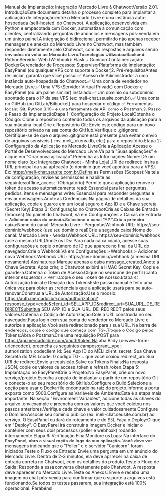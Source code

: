 Manual de Implantação: Integração Mercado Livre & ChatwootVersão 2.01. IntroduçãoEste documento detalha o processo completo para implantar a aplicação de integração entre o Mercado Livre e uma instância auto-hospedada (self-hosted) do Chatwoot. A aplicação, desenvolvida em Python e empacotada com Docker, automatiza a comunicação com clientes, centralizando perguntas de anúncios e mensagens pós-venda em um único painel.A integração é bidirecional, permitindo não apenas receber mensagens e anexos do Mercado Livre no Chatwoot, mas também responder diretamente pelo Chatwoot, com as respostas e arquivos sendo enviados de volta ao Mercado Livre.Tecnologias Utilizadas:Backend: PythonServidor Web (Webhook): Flask + GunicornContainerização: DockerGerenciador de Processos: SupervisorPlataforma de Implantação: EasyPanel (ou qualquer VPS com suporte a Docker)2. Pré-requisitosAntes de iniciar, garanta que você possui:✅ Acesso de Administrador a uma instância auto-hospedada do Chatwoot.✅ Uma conta de vendedor no Mercado Livre.✅ Uma VPS (Servidor Virtual Privado) com Docker e EasyPanel (ou um painel similar) instalado.✅ Um domínio ou subdomínio apontado para o IP da sua VPS (ex: meli-chat.seusite.com.br).✅ Uma conta no GitHub (ou GitLab/Bitbucket) para hospedar o código.✅ Ferramentas locais: Git, Python 3.10+ e uma ferramenta de API como o Postman.3. Passo a Passo da ImplantaçãoEtapa 1: Configuração do Projeto LocalObtenha o Código: Clone o repositório contendo todos os arquivos da aplicação para a sua máquina local.Crie o Repositório Git: Envie este código para um novo repositório privado na sua conta do GitHub.Verifique o .gitignore: Certifique-se de que o arquivo .gitignore está presente para evitar o envio de arquivos sensíveis (.env, meli_tokens.db, etc.) para o repositório.Etapa 2: Configuração da Aplicação no Mercado LivreCrie a Aplicação:Acesse o Portal de Desenvolvedores do Mercado Livre.Vá para "Suas aplicações" e clique em "Criar nova aplicação".Preencha as Informações:Nome: Dê um nome claro (ex: Integracao Chatwoot - Minha Loja).URI de redirect: Insira a URL principal da sua aplicação (o domínio que você apontou para a VPS). Ex: https://meli-chat.seusite.com.br.Defina as Permissões (Scopes):Na tela de configuração, revise as permissões e habilite as seguintes:offline_access: (Obrigatório) Permite que a aplicação renove o token de acesso automaticamente.read: Essencial para ler perguntas, pedidos, itens e mensagens.write: Essencial para responder perguntas e enviar mensagens.Anote as Credenciais:Na página de detalhes da sua aplicação, copie e guarde em um local seguro o App ID e a Chave secreta (Secret Key).Etapa 3: Configuração no ChatwootCrie as Caixas de Entrada (Inboxes):No painel do Chatwoot, vá em Configurações > Caixas de Entrada > Adicionar caixa de entrada.Selecione o canal "API".Crie a primeira caixa:Nome do canal: Mercado Livre - PerguntasWebhook URL: https://seu-dominio/webhook (use seu domínio real)Crie a segunda caixa:Nome do canal: Mercado Livre - VendasWebhook URL: https://seu-dominio/webhook (use a mesma URL)Anote os IDs: Para cada caixa criada, acesse suas configurações e copie o número de ID que aparece no final da URL do navegador.Crie o Webhook:Vá em Configurações > Webhooks > Adicionar novo Webhook.Webhook URL: https://seu-dominio/webhook (a mesma URL novamente).Assinaturas: Marque apenas a caixa message_created.Anote a Chave Secreta: Após criar, o Chatwoot exibirá a HMAC Secret Key. Copie e guarde-a.Obtenha o Token de Acesso:Clique no seu ícone de perfil (canto inferior esquerdo) > Perfil.Copie o seu Token de Acesso.Etapa 4: Autorização Inicial e Geração dos TokensEste passo manual é feito uma única vez para obter as credenciais que a aplicação usará para se auto-renovar.Construa a URL de Autorização:Use o modelo: https://auth.mercadolibre.com/authorization?response_type=code&client_id=SEU_APP_ID&redirect_uri=SUA_URL_DE_REDIRECTSubstitua SEU_APP_ID e SUA_URL_DE_REDIRECT pelos seus valores.Obtenha o Código de Autorização:Cole a URL construída no seu navegador.Faça login com sua conta de vendedor do Mercado Livre e autorize a aplicação.Você será redirecionado para a sua URL. Na barra de endereços, copie o código que começa com TG-.Troque o Código pelos Tokens:Abra o Postman.Crie uma requisição POST para https://api.mercadolibre.com/oauth/token.Na aba Body (x-www-form-urlencoded), preencha os seguintes campos:grant_type: authorization_codeclient_id: Seu App ID do MELI.client_secret: Sua Chave Secreta do MELI.code: O código TG-... que você copiou.redirect_uri: Sua URI de redirect.Envie a requisição.Salve os Tokens Finais:Na resposta JSON, copie os valores de access_token e refresh_token.Etapa 5: Implantação no EasyPanelCrie o Projeto:No EasyPanel, crie um novo serviço/projeto.Escolha a opção de implantar a partir de um repositório Git e conecte-o ao seu repositório do GitHub.Configure o Build:Selecione a opção para usar o Dockerfile encontrado na raiz do projeto.Informe a porta exposta como 5000.Configure as Variáveis de Ambiente:Esta é a etapa mais importante. Na seção "Environment Variables", adicione todas as chaves do arquivo .env.example e preencha com os valores que você coletou nos passos anteriores.Verifique cada chave e valor cuidadosamente.Configure o Domínio:Associe seu domínio público (ex: meli-chat.seusite.com.br) ao serviço. O EasyPanel cuidará do roteamento e do SSL.Faça o Deploy:Clique em "Deploy". O EasyPanel irá construir a imagem Docker e iniciar o contêiner com seus dois processos (poller e webhook) rodando internamente.Etapa 6: Verificação FinalMonitore os Logs: Na interface do EasyPanel, abra a visualização de logs da sua aplicação. Você deve ver mensagens indicando que o "Poller" e o servidor "Gunicorn" foram iniciados.Teste o Fluxo de Entrada: Envie uma pergunta em um anúncio do Mercado Livre. Dentro de 2-3 minutos, ela deve aparecer na caixa de entrada correta no Chatwoot, com os detalhes do produto.Teste o Fluxo de Saída: Responda a essa conversa diretamente pelo Chatwoot. A resposta deve aparecer no Mercado Livre.Teste os Anexos: Envie e receba uma imagem no chat pós-venda para confirmar que o suporte a arquivos está funcionando.Se todos os testes passarem, sua integração está 100% operacional. Parabéns!
